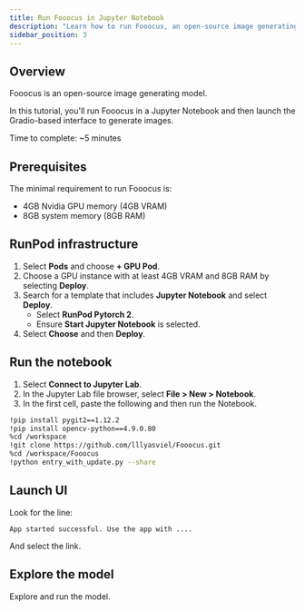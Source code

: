 ```yaml
---
title: Run Fooocus in Jupyter Notebook
description: "Learn how to run Fooocus, an open-source image generating model, in a Jupyter Notebook and launch the Gradio-based interface in under 5 minutes, with minimal requirements of 4GB Nvidia GPU memory and 8GB system memory."
sidebar_position: 3
---
```


## Overview

Fooocus is an open-source image generating model.

In this tutorial, you'll run Fooocus in a Jupyter Notebook and then launch the Gradio-based interface to generate images.

Time to complete: ~5 minutes

## Prerequisites

The minimal requirement to run Fooocus is:

- 4GB Nvidia GPU memory (4GB VRAM)
- 8GB system memory (8GB RAM)

## RunPod infrastructure

1. Select **Pods** and choose **+ GPU Pod**.
2. Choose a GPU instance with at least 4GB VRAM and 8GB RAM by selecting **Deploy**.
3. Search for a template that includes **Jupyter Notebook** and select **Deploy**.
   - Select **RunPod Pytorch 2**.
   - Ensure **Start Jupyter Notebook** is selected.
4. Select **Choose** and then **Deploy**.

## Run the notebook

1. Select **Connect to Jupyter Lab**.
2. In the Jupyter Lab file browser, select **File > New > Notebook**.
3. In the first cell, paste the following and then run the Notebook.

```bash
!pip install pygit2==1.12.2
!pip install opencv-python==4.9.0.80
%cd /workspace
!git clone https://github.com/lllyasviel/Fooocus.git
%cd /workspace/Fooocus
!python entry_with_update.py --share
```

## Launch UI

Look for the line:

```text
App started successful. Use the app with ....
```

And select the link.

## Explore the model

Explore and run the model.
